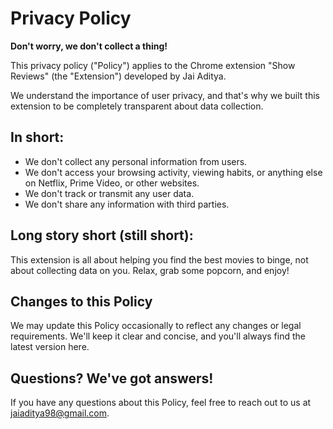 # Privacy Policy

**Don't worry, we don't collect a thing!**

This privacy policy ("Policy") applies to the Chrome extension "Show Reviews" (the "Extension") developed by Jai Aditya.

We understand the importance of user privacy, and that's why we built this extension to be completely transparent about data collection.

## In short:

- We don't collect any personal information from users.
- We don't access your browsing activity, viewing habits, or anything else on Netflix, Prime Video, or other websites.
- We don't track or transmit any user data.
- We don't share any information with third parties.

## Long story short (still short):

This extension is all about helping you find the best movies to binge, not about collecting data on you. Relax, grab some popcorn, and enjoy!

## Changes to this Policy

We may update this Policy occasionally to reflect any changes or legal requirements. We'll keep it clear and concise, and you'll always find the latest version here.

## Questions? We've got answers!

If you have any questions about this Policy, feel free to reach out to us at jaiaditya98@gmail.com.
